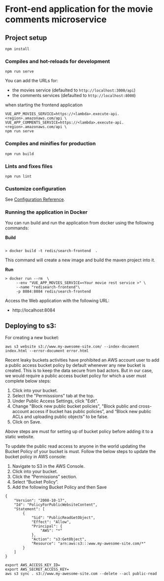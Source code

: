 # Front-end application for the movie comments microservice

## Project setup
```
npm install
```

### Compiles and hot-reloads for development
```
npm run serve
```

You can add the URLs for:
* the movies service (defaulted to `http://localhost:3000/api`) 
* the comments services (defaulted to `http://localhost:8000`)

when starting the frontend application

```
VUE_APP_MOVIES_SERVICE=https://<lambda>.execute-api.<region>.amazonaws.com/api \
VUE_APP_COMMENTS_SERVICE=https://<lambda>.execute-api.<region>.amazonaws.com/api \
npm run serve
```

### Compiles and minifies for production
```
npm run build
```

### Lints and fixes files
```
npm run lint
```

### Customize configuration
See [Configuration Reference](https://cli.vuejs.org/config/).


### Running the application in Docker

You can run build and run the application from docker using the following commands:

**Build**

```shell script

> docker build -t redis/search-frontend  . 

```

This command will create a new image and build the maven project into it.

**Run**

```shell script
> docker run --rm  \
     --env "VUE_APP_MOVIES_SERVICE=<Your movie rest service >" \
     --name "redisearch-frontend"\
     -p 8084:8084 redis/search-frontend
```

Access the Web application with the following URL:

* http://localhost:8084


## Deploying to s3:

For creating a new bucket:

```
aws s3 website s3://www.my-awesome-site.com/ --index-document index.html --error-document error.html
```
Recent leaky buckets activities have prohibited an AWS account user to add a public access bucket policy by default whenever any new bucket is created. This is to keep the data secure from bad actors. But in our case, we would require a public access bucket policy for which a user must complete below steps:
1. Click into your bucket.
2. Select the "Permisssions" tab at the top.
3. Under Public Access Settings, click "Edit".
4. Change "Block new public bucket policies", "Block public and cross-account access if bucket has public policies”, and “Block new public ACLs and uploading public objects” to be false.
5. Click on Save.

Above steps are must for setting up of bucket policy before adding it to a static website. 

To update the public read access to anyone in the world updating the Bucket Policy of your bucket is must. Follow the below steps to update the bucket policy in AWS console:
1. Navigate to S3 in the AWS Console.
2. Click into your bucket.
3. Click the “Permissions” section.
4. Select “Bucket Policy”.
5. Add the following Bucket Policy and then Save

```
{
    "Version": "2008-10-17",
    "Id": "PolicyForPublicWebsiteContent",
    "Statement": [
        {
            "Sid": "PublicReadGetObject",
            "Effect": "Allow",
            "Principal": {
                "AWS": "*"
            },
            "Action": "s3:GetObject",
            "Resource": "arn:aws:s3:::www.my-awesome-site.com/*"
        }
    ]
}
```
```
export AWS_ACCESS_KEY_ID=
export AWS_SECRET_ACCESS_KEY=
aws s3 sync . s3://www.my-awesome-site.com --delete --acl public-read 
```
